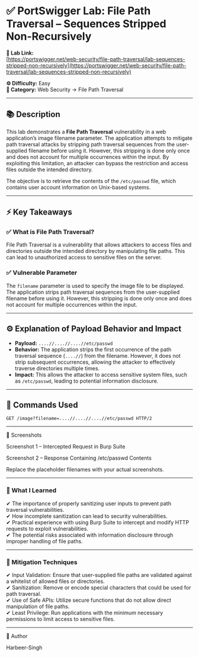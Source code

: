 # ✅ PortSwigger Lab: File Path Traversal – Sequences Stripped Non-Recursively

**🔗 Lab Link:**  
[https://portswigger.net/web-security/file-path-traversal/lab-sequences-stripped-non-recursively](https://portswigger.net/web-security/file-path-traversal/lab-sequences-stripped-non-recursively)

**⚙️ Difficulty:** Easy  
**📂 Category:** Web Security → File Path Traversal

---

## 📚 Description

This lab demonstrates a **File Path Traversal** vulnerability in a web application’s image filename parameter. The application attempts to mitigate path traversal attacks by stripping path traversal sequences from the user-supplied filename before using it. However, this stripping is done only once and does not account for multiple occurrences within the input. By exploiting this limitation, an attacker can bypass the restriction and access files outside the intended directory.

The objective is to retrieve the contents of the `/etc/passwd` file, which contains user account information on Unix-based systems.

---

## ⚡ Key Takeaways

### ✅ What is File Path Traversal?  
File Path Traversal is a vulnerability that allows attackers to access files and directories outside the intended directory by manipulating file paths. This can lead to unauthorized access to sensitive files on the server.

### ✅ Vulnerable Parameter  
The `filename` parameter is used to specify the image file to be displayed. The application strips path traversal sequences from the user-supplied filename before using it. However, this stripping is done only once and does not account for multiple occurrences within the input.

---

## ⚙️ Explanation of Payload Behavior and Impact

- **Payload:** `....//....//....//etc/passwd`  
- **Behavior:** The application strips the first occurrence of the path traversal sequence (`....//`) from the filename. However, it does not strip subsequent occurrences, allowing the attacker to effectively traverse directories multiple times.  
- **Impact:** This allows the attacker to access sensitive system files, such as `/etc/passwd`, leading to potential information disclosure.

---

## 🧱 Commands Used

```http
GET /image?filename=....//....//....//etc/passwd HTTP/2
```

---

📸 Screenshots

Screenshot 1 – Intercepted Request in Burp Suite


Screenshot 2 – Response Containing /etc/passwd Contents


Replace the placeholder filenames with your actual screenshots.

---

### 📝 What I Learned

✔ The importance of properly sanitizing user inputs to prevent path traversal vulnerabilities.               
✔ How incomplete sanitization can lead to security vulnerabilities.                                  
✔ Practical experience with using Burp Suite to intercept and modify HTTP requests to exploit vulnerabilities.                                    
✔ The potential risks associated with information disclosure through improper handling of file paths.                                                          

---

### 🔐 Mitigation Techniques

✔ Input Validation: Ensure that user-supplied file paths are validated against a whitelist of allowed files or directories.                 
✔ Sanitization: Remove or encode special characters that could be used for path traversal.                                           
✔ Use of Safe APIs: Utilize secure functions that do not allow direct manipulation of file paths.                                       
✔ Least Privilege: Run applications with the minimum necessary permissions to limit access to sensitive files.                     

---

👤 Author

Harbeer-Singh
